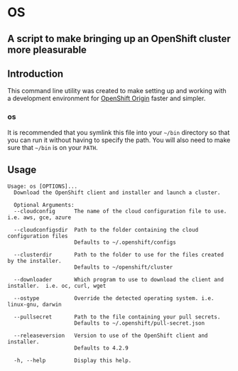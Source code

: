 # OS

## A script to make bringing up an OpenShift cluster more pleasurable

## Introduction

This command line utility was created to make setting up and working
with a development environment for [OpenShift Origin](https://openshift.org) faster and simpler.

### os
It is recommended that you symlink this file into your `~/bin` directory
so that you can run it without having to specify the path.  You will also
need to make sure that `~/bin` is on your `PATH`.



## Usage
```
Usage: os [OPTIONS]...
  Download the OpenShift client and installer and launch a cluster.

  Optional Arguments:
  --cloudconfig      The name of the cloud configuration file to use. i.e. aws, gce, azure

  --cloudconfigsdir  Path to the folder containing the cloud configuration files
                     Defaults to ~/.openshift/configs

  --clusterdir       Path to the folder to use for the files created by the installer.
                     Defaults to ~/openshift/cluster

  --downloader       Which program to use to download the client and installer.  i.e. oc, curl, wget

  --ostype           Override the detected operating system. i.e. linux-gnu, darwin

  --pullsecret       Path to the file containing your pull secrets.  
                     Defaults to ~/.openshift/pull-secret.json

  --releaseversion   Version to use of the OpenShift client and installer.
                     Defaults to 4.2.9

  -h, --help         Display this help.
```
